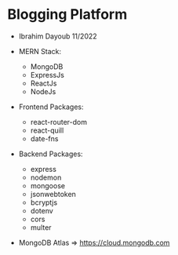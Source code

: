 # Blogging Platform

+ Ibrahim Dayoub 11/2022

+ MERN Stack:
	 - MongoDB
	 - ExpressJs
	 - ReactJs
	 - NodeJs

+ Frontend Packages:
	- react-router-dom
	- react-quill
	- date-fns

+ Backend Packages:
 	- express
	- nodemon
	- mongoose
	- jsonwebtoken
	- bcryptjs
	- dotenv
	- cors
	- multer

+ MongoDB Atlas => https://cloud.mongodb.com
